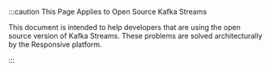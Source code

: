 :::caution This Page Applies to Open Source Kafka Streams

This document is intended to help developers that are using the open source
version of Kafka Streams. These problems are solved architecturally by
the Responsive platform.

:::


